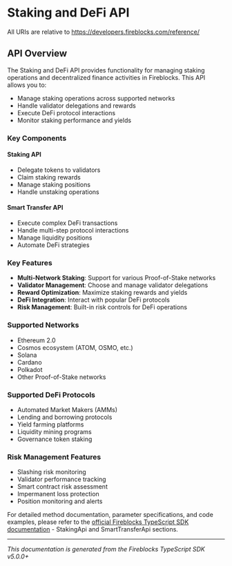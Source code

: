 # Staking and DeFi API

All URIs are relative to https://developers.fireblocks.com/reference/

## API Overview

The Staking and DeFi API provides functionality for managing staking operations and decentralized finance activities in Fireblocks. This API allows you to:

- Manage staking operations across supported networks
- Handle validator delegations and rewards
- Execute DeFi protocol interactions
- Monitor staking performance and yields

### Key Components

#### Staking API
- Delegate tokens to validators
- Claim staking rewards
- Manage staking positions
- Handle unstaking operations

#### Smart Transfer API
- Execute complex DeFi transactions
- Handle multi-step protocol interactions
- Manage liquidity positions
- Automate DeFi strategies

### Key Features

- **Multi-Network Staking**: Support for various Proof-of-Stake networks
- **Validator Management**: Choose and manage validator delegations
- **Reward Optimization**: Maximize staking rewards and yields
- **DeFi Integration**: Interact with popular DeFi protocols
- **Risk Management**: Built-in risk controls for DeFi operations

### Supported Networks

- Ethereum 2.0
- Cosmos ecosystem (ATOM, OSMO, etc.)
- Solana
- Cardano
- Polkadot
- Other Proof-of-Stake networks

### Supported DeFi Protocols

- Automated Market Makers (AMMs)
- Lending and borrowing protocols
- Yield farming platforms
- Liquidity mining programs
- Governance token staking

### Risk Management Features

- Slashing risk monitoring
- Validator performance tracking
- Smart contract risk assessment
- Impermanent loss protection
- Position monitoring and alerts

For detailed method documentation, parameter specifications, and code examples, please refer to the [official Fireblocks TypeScript SDK documentation](https://github.com/fireblocks/ts-sdk) - StakingApi and SmartTransferApi sections.

---

*This documentation is generated from the Fireblocks TypeScript SDK v5.0.0+*